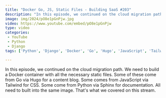 ```yaml
---
title: "Docker Go, JS, Static Files - Building SaaS #203"
description: "In this episode, we continued on the cloud migration path. We need to build a Docker container with all the necessary static files. Some of these come from Go via Hugo for a content blog. Some comes from JavaScript via Tailwind for CSS. Some come from Python via Sphinx for documentation. All need to built into the same image. That's what we covered on this stream."
image: img/2024/pO8e1pGnPjw.jpg
video: https://www.youtube.com/embed/pO8e1pGnPjw
type: video
categories:
 - YouTube
 - Python
 - Django
tags: ['Python', 'Django', 'Docker', 'Go', 'Hugo', 'JavaScript', 'Tailwind', 'Sphinx']

---
```


In this episode, we continued on the cloud migration path. We need to build a Docker container with all the necessary static files. Some of these come from Go via Hugo for a content blog. Some comes from JavaScript via Tailwind for CSS. Some come from Python via Sphinx for documentation. All need to built into the same image. That's what we covered on this stream.
